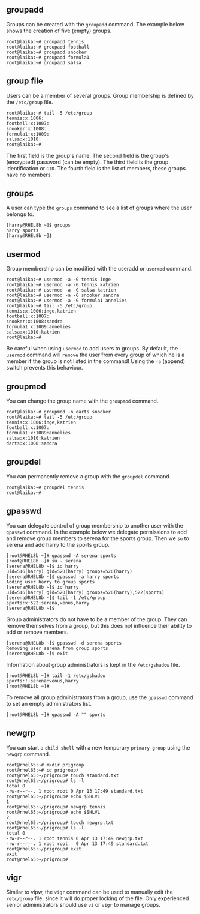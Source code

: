 ## groupadd

Groups can be created with the `groupadd` command. The
example below shows the creation of five (empty) groups.

    root@laika:~# groupadd tennis
    root@laika:~# groupadd football
    root@laika:~# groupadd snooker
    root@laika:~# groupadd formula1
    root@laika:~# groupadd salsa

## group file

Users can be a member of several groups. Group membership is defined by
the `/etc/group` file.

    root@laika:~# tail -5 /etc/group
    tennis:x:1006:
    football:x:1007:
    snooker:x:1008:
    formula1:x:1009:
    salsa:x:1010:
    root@laika:~#

The first field is the group\'s name. The second field is the group\'s
(encrypted) password (can be empty). The third field is the group
identification or `GID`. The fourth field is the list of
members, these groups have no members.

## groups

A user can type the `groups` command to see a list of
groups where the user belongs to.

    [harry@RHEL8b ~]$ groups
    harry sports
    [harry@RHEL8b ~]$

## usermod

Group membership can be modified with the useradd or
`usermod` command.

    root@laika:~# usermod -a -G tennis inge
    root@laika:~# usermod -a -G tennis katrien
    root@laika:~# usermod -a -G salsa katrien
    root@laika:~# usermod -a -G snooker sandra
    root@laika:~# usermod -a -G formula1 annelies
    root@laika:~# tail -5 /etc/group
    tennis:x:1006:inge,katrien
    football:x:1007:
    snooker:x:1008:sandra
    formula1:x:1009:annelies
    salsa:x:1010:katrien
    root@laika:~#

Be careful when using `usermod` to add users to groups. By default, the
`usermod` command will `remove` the user from every group of which he is
a member if the group is not listed in the command! Using the `-a`
(append) switch prevents this behaviour.

## groupmod

You can change the group name with the `groupmod` command.

    root@laika:~# groupmod -n darts snooker 
    root@laika:~# tail -5 /etc/group
    tennis:x:1006:inge,katrien
    football:x:1007:
    formula1:x:1009:annelies
    salsa:x:1010:katrien
    darts:x:1008:sandra

## groupdel

You can permanently remove a group with the `groupdel`
command.

    root@laika:~# groupdel tennis
    root@laika:~#

## gpasswd

You can delegate control of group membership to another user with the
`gpasswd` command. In the example below we delegate
permissions to add and remove group members to serena for the sports
group. Then we `su` to serena and add harry to the sports
group.

    [root@RHEL8b ~]# gpasswd -A serena sports
    [root@RHEL8b ~]# su - serena
    [serena@RHEL8b ~]$ id harry
    uid=516(harry) gid=520(harry) groups=520(harry)
    [serena@RHEL8b ~]$ gpasswd -a harry sports
    Adding user harry to group sports
    [serena@RHEL8b ~]$ id harry
    uid=516(harry) gid=520(harry) groups=520(harry),522(sports)
    [serena@RHEL8b ~]$ tail -1 /etc/group
    sports:x:522:serena,venus,harry
    [serena@RHEL8b ~]$ 

Group administrators do not have to be a member of the group. They can
remove themselves from a group, but this does not influence their
ability to add or remove members.

    [serena@RHEL8b ~]$ gpasswd -d serena sports
    Removing user serena from group sports
    [serena@RHEL8b ~]$ exit

Information about group administrators is kept in the
`/etc/gshadow` file.

    [root@RHEL8b ~]# tail -1 /etc/gshadow
    sports:!:serena:venus,harry
    [root@RHEL8b ~]#

To remove all group administrators from a group, use the `gpasswd`
command to set an empty administrators list.

    [root@RHEL8b ~]# gpasswd -A "" sports

## newgrp

You can start a `child shell` with a new temporary `primary group` using
the `newgrp` command.

    root@rhel65:~# mkdir prigroup
    root@rhel65:~# cd prigroup/
    root@rhel65:~/prigroup# touch standard.txt
    root@rhel65:~/prigroup# ls -l
    total 0
    -rw-r--r--. 1 root root 0 Apr 13 17:49 standard.txt
    root@rhel65:~/prigroup# echo $SHLVL
    1
    root@rhel65:~/prigroup# newgrp tennis
    root@rhel65:~/prigroup# echo $SHLVL
    2
    root@rhel65:~/prigroup# touch newgrp.txt
    root@rhel65:~/prigroup# ls -l
    total 0
    -rw-r--r--. 1 root tennis 0 Apr 13 17:49 newgrp.txt
    -rw-r--r--. 1 root root   0 Apr 13 17:49 standard.txt
    root@rhel65:~/prigroup# exit
    exit
    root@rhel65:~/prigroup#

## vigr

Similar to vipw, the `vigr` command can be used to
manually edit the `/etc/group` file, since it will do proper locking of
the file. Only experienced senior administrators should use
`vi` or `vigr` to manage groups.


